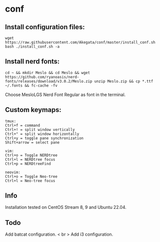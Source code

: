 conf
====
## Install configuration files:
```
wget https://raw.githubusercontent.com/Akegata/conf/master/install_conf.sh
bash ./install_conf.sh -a
```

## Install nerd fonts:
```
cd ~ && mkdir Meslo && cd Meslo && wget https://github.com/ryanoasis/nerd-fonts/releases/download/v3.0.2/Meslo.zip unzip Meslo.zip && cp *.ttf ~/.fonts && fc-cache -fv
```
Choose MesloLGS Nerd Font Regular as font in the terminal.

## Custom keymaps:
```
tmux:
Ctrl+f = command
Ctrl+! = split window vertically
Ctrl+" = split window horizontally
Ctrl+y = toggle pane synchronization
Shift+arrow = select pane

vim:
Ctrl+o = Toggle NERDtree
Ctrl+l = NERDtree focus
Ctrl+p = NERDtreeFind

neovim:
Ctrl+o = Toggle Neo-tree
Ctrl+l = Neo-tree focus
```
## Info

Installation tested on CentOS Stream 8, 9 and Ubuntu 22.04.

## Todo

Add batcat configuration. < br \>
Add i3 configuration.

